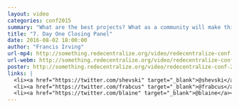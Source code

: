 ```yaml
---
layout: video
categories: conf2015
summary: "What are the best projects? What as a community will make this work? Ira Bolychevsky, Francis Irving and Blaine Cook from Redecentralize discuss, chaired by David Miller"
title: "7. Day One Closing Panel"
date: 2016-08-02 18:00:00
author: "Francis Irving"
url-mp4: http://something.redecentralize.org/video/redecentralize-conf-2015-7-day-one-closing-panel.mp4
url-webm: http://something.redecentralize.org/video/redecentralize-conf-2015-7-day-one-closing-panel.webm
poster: http://something.redecentralize.org/video/redecentralize-conf-2015-7-day-one-closing-panel.jpg
links: |
  <li><a href="https://twitter.com/shevski" target="_blank">@shevski</a></li>
  <li><a href="https://twitter.com/frabcus" target="_blank">@frabcus</a></li>
  <li><a href="https://twitter.com/blaine" target="_blank">@blaine</a></li>
---
```

